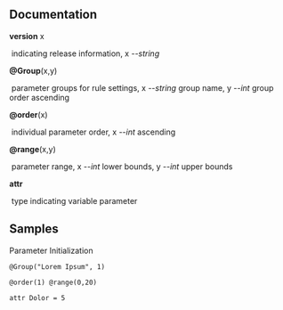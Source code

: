 ## Documentation

**version** x 

​	indicating release information, x --*string*

**@Group**(x,y) 

​	parameter groups for rule settings, x --*string* group name, y --*int* group order ascending

**@order**(x)

​	individual parameter order, x --*int* ascending

**@range**(x,y)

​	parameter range, x --*int* lower bounds, y --*int* upper bounds

**attr**

​	type indicating variable parameter





## Samples

Parameter Initialization



`@Group("Lorem Ipsum", 1)`

`@order(1) @range(0,20)`

`attr Dolor = 5`

